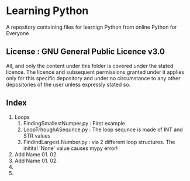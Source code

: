 # Learning Python

A repository containing files for learnign Python from online Python for Everyone

## License : GNU General Public Licence v3.0

All, and only the content under this folder is covered under the stated licence. The licence and subsequent permissions granted under it applies only for this specific depository and under no circumstance to any other depositories of the user unless expressly stated so.

## Index

1. Loops
    01. FindingSmallestNumper.py : First example 
    02. LoopTrhoughASequnce.py   : The loop sequnce is made of INT and STR values
    03. FindindLargest.Number.py : via 2 different loop structures. The initital 'None' value causes mypy error! 
2. Add Name
    01. 
    02. 
3. Add Name
    01. 
    02.  
5. 
6. 

